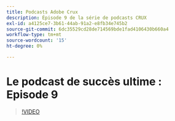 ```yaml
---
title: Podcasts Adobe Crux
description: Épisode 9 de la série de podcasts CRUX
exl-id: a4125ce7-3b61-44ab-91a2-e8fb34e745b2
source-git-commit: 6dc35529cd28de714569bde1fad4106430b660a4
workflow-type: tm+mt
source-wordcount: '15'
ht-degree: 0%

---
```


# Le podcast de succès ultime : Episode 9

>[!VIDEO](https://video.tv.adobe.com/v/3429770?quality=12learn=on)
